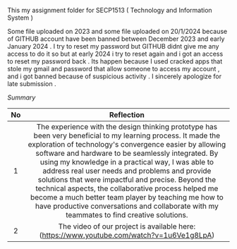 This my assignment folder for SECP1513 ( Technology and Information System )

Some file uploaded on 2023 and some file uploaded on 20/1/2024 because of GITHUB account have been banned between December 2023 and early January 2024 .
I try to reset my password but GITHUB didnt give me any access to do it so but at early 2024 i try to reset again and i got an access to reset my password back .
Its happen because I used cracked apps that stole my gmail and password that allow someone to access my account , and i got banned because of suspicious activity .
I sincerely apologize for late submission .


*Summary*

| No | Reflection |
| :---: | :---: |
| 1 | The experience with the design thinking prototype has been very beneficial to my learning process. It made the exploration of technology's convergence easier by allowing software and hardware to be seamlessly integrated. By using my knowledge in a practical way, I was able to address real user needs and problems and provide solutions that were impactful and precise. Beyond the technical aspects, the collaborative process helped me become a much better team player by teaching me how to have productive conversations and collaborate with my teammates to find creative solutions. 
| 2 |The video of our project is available here: (https://www.youtube.com/watch?v=1u6Ve1g8LpA) |
